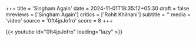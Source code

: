 +++
title = 'Singham Again'
date = 2024-11-01T18:35:12+05:30
draft = false
mreviews = ['Singham Again']
critics = ['Rohit Khilnani']
subtitle = ''
media = 'video'
source = '0ft4jpJofro'
score = 8
+++

{{< youtube id="0ft4jpJofro" loading="lazy" >}}
